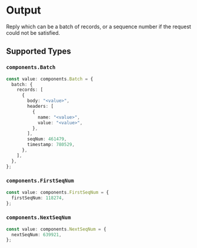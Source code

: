 # Output

Reply which can be a batch of records, or a sequence number if the request could not be satisfied.


## Supported Types

### `components.Batch`

```typescript
const value: components.Batch = {
  batch: {
    records: [
      {
        body: "<value>",
        headers: [
          {
            name: "<value>",
            value: "<value>",
          },
        ],
        seqNum: 461479,
        timestamp: 780529,
      },
    ],
  },
};
```

### `components.FirstSeqNum`

```typescript
const value: components.FirstSeqNum = {
  firstSeqNum: 118274,
};
```

### `components.NextSeqNum`

```typescript
const value: components.NextSeqNum = {
  nextSeqNum: 639921,
};
```

